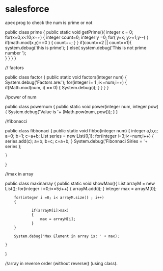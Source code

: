 # salesforce

apex prog to check the num is prime or not 

public class prime {
	public static void getPrime(){
		integer x = 0;
    	for(x=0;x<10;x++)
    	{
        integer count=0;
		integer y =0;
        for( y=x; y>=1;y--)
        {
            if(math.mod(x,y)==0 )
            {
                count++;
            }
        }
        if(count==2 || count==1){
            system.debug('this is prime');
        }
        else{
            system.debug('This is not prime number ');      
        }
    	}
  }
}

// factors

public class factor {
	public static void factors(integer num)
    {
        System.debug('Factors are:');
        for(integer i= 1 ;i<=num;i++)
        {
            if(Math.mod(num, i) == 0)
            {
                System.debug(i);
            }
        }
    }
}

//power of num

public class powernum {
    public static void power(integer num, integer pow)
    {
        System.debug('Value is '+ (Math.pow(num, pow)));
    }
}

//fibonacci 

public class fibbonaci {
    public static void fibbo(integer num)
    {
        integer a,b,c;
        a=0;
        b=1;
        c=a+b;
        List<integer> series = new List<integer>{0,1};
        for(integer i=3;i<=num;i++)
        {
            series.add(c);
            a=b;
            b=c;
            c=a+b;
        }
        System.debug('Fibonnaci Siries = '+ series );
            
    }
}
				  
//max in array
				   
public class maxinarray {
    public static void showMax(){
    List<integer> arrayM = new List<integer>();
    for(integer i =0;i<=5;i++)
        {
            arrayM.add(i);
        }
        integer max = arrayM[0];
        
        for(integer i =0; i< arrayM.size() ; i++)
        {
            
                if(arrayM[i]>max)
                {
                    max = arrayM[i];
                }
        }
        
        System.debug('Max Element in array is: ' + max);

    }
}

//array in reverse order (without reverse() (using class).

